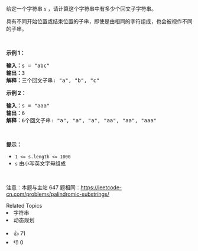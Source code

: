 <p>给定一个字符串 <code>s</code> ，请计算这个字符串中有多少个回文子字符串。</p>

<p>具有不同开始位置或结束位置的子串，即使是由相同的字符组成，也会被视作不同的子串。</p>

<p>&nbsp;</p>

<p><strong>示例 1：</strong></p>

<pre>
<strong>输入：</strong>s = "abc"
<strong>输出：</strong>3
<strong>解释：</strong>三个回文子串: "a", "b", "c"
</pre>

<p><strong>示例 2：</strong></p>

<pre>
<strong>输入：</strong>s =<strong> </strong>"aaa"
<strong>输出：</strong>6
<strong>解释：</strong>6个回文子串: "a", "a", "a", "aa", "aa", "aaa"</pre>

<p>&nbsp;</p>

<p><strong>提示：</strong></p>

<ul> 
 <li><code>1 &lt;= s.length &lt;= 1000</code></li> 
 <li><code>s</code> 由小写英文字母组成</li> 
</ul>

<p>&nbsp;</p>

<p>
 <meta charset="UTF-8" />注意：本题与主站 647 题相同：<a href="https://leetcode-cn.com/problems/palindromic-substrings/">https://leetcode-cn.com/problems/palindromic-substrings/</a>&nbsp;</p>

<div><div>Related Topics</div><div><li>字符串</li><li>动态规划</li></div></div><br><div><li>👍 71</li><li>👎 0</li></div>
